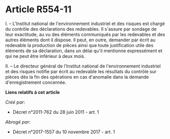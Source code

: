 # Article R554-11

I. – L'Institut national de l'environnement industriel et des risques est chargé du contrôle des déclarations des redevables.
Il s'assure par sondage de leur exactitude, au vu des éléments communiqués par les redevables et des autres éléments dont il
dispose. Il peut, en outre, demander par écrit au redevable la production de pièces ainsi que toute justification utile des
éléments de sa déclaration, dans un délai qu'il mentionne expressément et qui ne peut être inférieur à deux mois.

II. – Le directeur général de l'Institut national de l'environnement industriel et des risques notifie par écrit au redevable
les résultats du contrôle sur pièces dès la fin des opérations en cas d'anomalie dans la demande d'enregistrement concernée.

**Liens relatifs à cet article**

_Créé par_:

  - Décret n°2011-762 du 28 juin 2011 - art. 1

_Abrogé par_:

  - Décret n°2017-1557 du 10 novembre 2017 - art. 1
